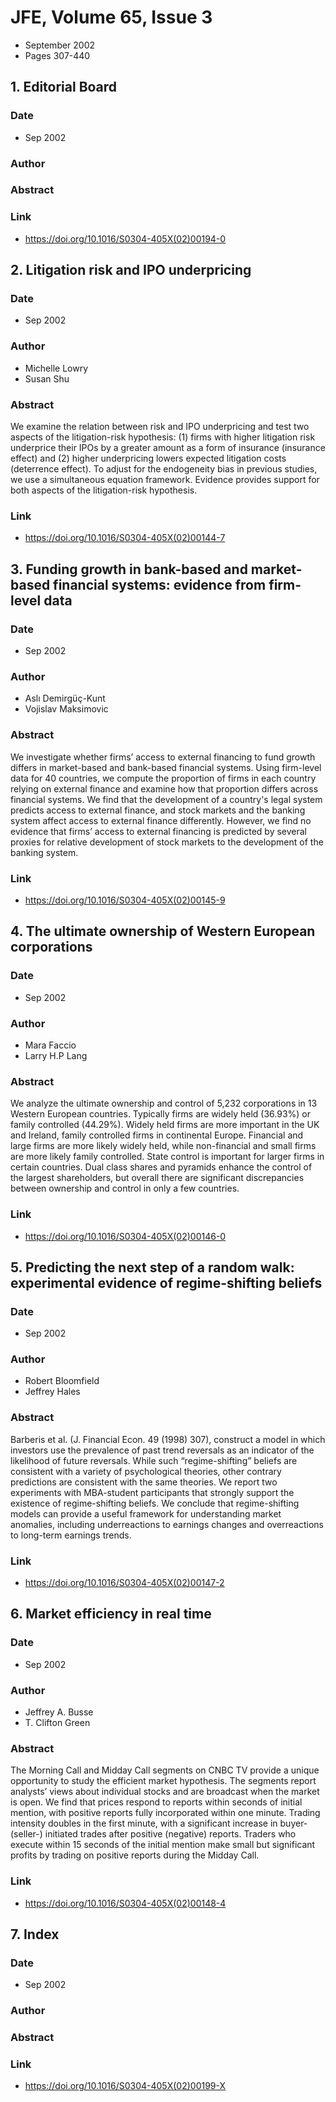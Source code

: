 # JFE, Volume 65, Issue 3
- September 2002
- Pages 307-440

## 1. Editorial Board
### Date
- Sep 2002
### Author
### Abstract

### Link
- https://doi.org/10.1016/S0304-405X(02)00194-0

## 2. Litigation risk and IPO underpricing
### Date
- Sep 2002
### Author
- Michelle Lowry
- Susan Shu
### Abstract
We examine the relation between risk and IPO underpricing and test two aspects of the litigation-risk hypothesis: (1) firms with higher litigation risk underprice their IPOs by a greater amount as a form of insurance (insurance effect) and (2) higher underpricing lowers expected litigation costs (deterrence effect). To adjust for the endogeneity bias in previous studies, we use a simultaneous equation framework. Evidence provides support for both aspects of the litigation-risk hypothesis.
### Link
- https://doi.org/10.1016/S0304-405X(02)00144-7

## 3. Funding growth in bank-based and market-based financial systems: evidence from firm-level data
### Date
- Sep 2002
### Author
- Aslı Demirgüç-Kunt
- Vojislav Maksimovic
### Abstract
We investigate whether firms’ access to external financing to fund growth differs in market-based and bank-based financial systems. Using firm-level data for 40 countries, we compute the proportion of firms in each country relying on external finance and examine how that proportion differs across financial systems. We find that the development of a country's legal system predicts access to external finance, and stock markets and the banking system affect access to external finance differently. However, we find no evidence that firms’ access to external financing is predicted by several proxies for relative development of stock markets to the development of the banking system.
### Link
- https://doi.org/10.1016/S0304-405X(02)00145-9

## 4. The ultimate ownership of Western European corporations
### Date
- Sep 2002
### Author
- Mara Faccio
- Larry H.P Lang
### Abstract
We analyze the ultimate ownership and control of 5,232 corporations in 13 Western European countries. Typically firms are widely held (36.93%) or family controlled (44.29%). Widely held firms are more important in the UK and Ireland, family controlled firms in continental Europe. Financial and large firms are more likely widely held, while non-financial and small firms are more likely family controlled. State control is important for larger firms in certain countries. Dual class shares and pyramids enhance the control of the largest shareholders, but overall there are significant discrepancies between ownership and control in only a few countries.
### Link
- https://doi.org/10.1016/S0304-405X(02)00146-0

## 5. Predicting the next step of a random walk: experimental evidence of regime-shifting beliefs
### Date
- Sep 2002
### Author
- Robert Bloomfield
- Jeffrey Hales
### Abstract
Barberis et al. (J. Financial Econ. 49 (1998) 307), construct a model in which investors use the prevalence of past trend reversals as an indicator of the likelihood of future reversals. While such “regime-shifting” beliefs are consistent with a variety of psychological theories, other contrary predictions are consistent with the same theories. We report two experiments with MBA-student participants that strongly support the existence of regime-shifting beliefs. We conclude that regime-shifting models can provide a useful framework for understanding market anomalies, including underreactions to earnings changes and overreactions to long-term earnings trends.
### Link
- https://doi.org/10.1016/S0304-405X(02)00147-2

## 6. Market efficiency in real time
### Date
- Sep 2002
### Author
- Jeffrey A. Busse
- T. Clifton Green
### Abstract
The Morning Call and Midday Call segments on CNBC TV provide a unique opportunity to study the efficient market hypothesis. The segments report analysts’ views about individual stocks and are broadcast when the market is open. We find that prices respond to reports within seconds of initial mention, with positive reports fully incorporated within one minute. Trading intensity doubles in the first minute, with a significant increase in buyer- (seller-) initiated trades after positive (negative) reports. Traders who execute within 15 seconds of the initial mention make small but significant profits by trading on positive reports during the Midday Call.
### Link
- https://doi.org/10.1016/S0304-405X(02)00148-4

## 7. Index
### Date
- Sep 2002
### Author
### Abstract

### Link
- https://doi.org/10.1016/S0304-405X(02)00199-X

